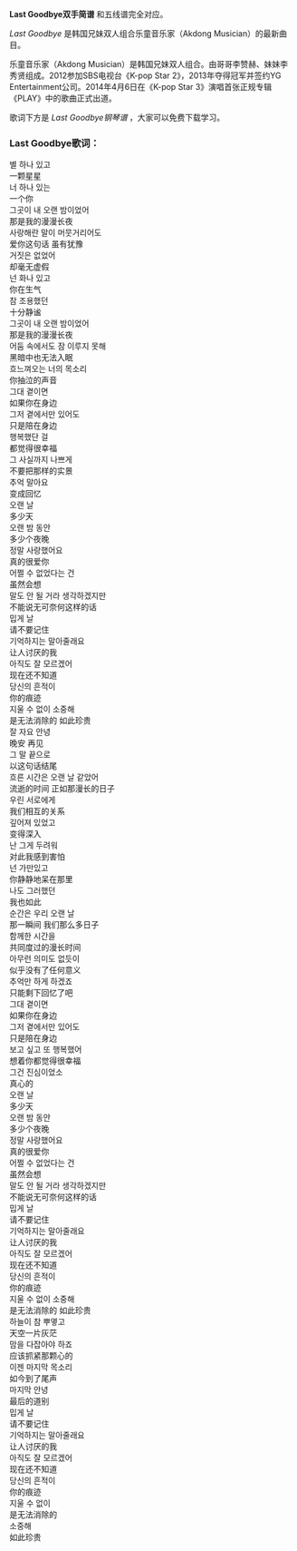 

**Last Goodbye双手简谱** 和五线谱完全对应。

_Last Goodbye_ 是韩国兄妹双人组合乐童音乐家（Akdong Musician）的最新曲目。

乐童音乐家（Akdong Musician）是韩国兄妹双人组合。由哥哥李赞赫、妹妹李秀贤组成。2012参加SBS电视台《K-pop Star
2》，2013年夺得冠军并签约YG Entertainment公司。2014年4月6日在《K-pop Star
3》演唱首张正规专辑《PLAY》中的歌曲正式出道。

歌词下方是 _Last Goodbye钢琴谱_ ，大家可以免费下载学习。

### Last Goodbye歌词：

별 하나 있고  
一颗星星  
너 하나 있는  
一个你  
그곳이 내 오랜 밤이었어  
那是我的漫漫长夜  
사랑해란 말이 머뭇거리어도  
爱你这句话 虽有犹豫  
거짓은 없었어  
却毫无虚假  
넌 화나 있고  
你在生气  
참 조용했던  
十分静谧  
그곳이 내 오랜 밤이었어  
那是我的漫漫长夜  
어둠 속에서도 잠 이루지 못해  
黑暗中也无法入眠  
흐느껴오는 너의 목소리  
你抽泣的声音  
그대 곁이면  
如果你在身边  
그저 곁에서만 있어도  
只是陪在身边  
행복했단 걸  
都觉得很幸福  
그 사실까지 나쁘게  
不要把那样的实景  
추억 말아요  
变成回忆  
오랜 날  
多少天  
오랜 밤 동안  
多少个夜晚  
정말 사랑했어요  
真的很爱你  
어쩔 수 없었다는 건  
虽然会想  
말도 안 될 거라 생각하겠지만  
不能说无可奈何这样的话  
밉게 날  
请不要记住  
기억하지는 말아줄래요  
让人讨厌的我  
아직도 잘 모르겠어  
现在还不知道  
당신의 흔적이  
你的痕迹  
지울 수 없이 소중해  
是无法消除的 如此珍贵  
잘 자요 안녕  
晚安 再见  
그 말 끝으로  
以这句话结尾  
흐른 시간은 오랜 날 같았어  
流逝的时间 正如那漫长的日子  
우린 서로에게  
我们相互的关系  
깊어져 있었고  
变得深入  
난 그게 두려워  
对此我感到害怕  
넌 가만있고  
你静静地呆在那里  
나도 그러했던  
我也如此  
순간은 우리 오랜 날  
那一瞬间 我们那么多日子  
함께한 시간을  
共同度过的漫长时间  
아무런 의미도 없듯이  
似乎没有了任何意义  
추억만 하게 하겠죠  
只能剩下回忆了吧  
그대 곁이면  
如果你在身边  
그저 곁에서만 있어도  
只是陪在身边  
보고 싶고 또 행복했어  
想着你都觉得很幸福  
그건 진심이었소  
真心的  
오랜 날  
多少天  
오랜 밤 동안  
多少个夜晚  
정말 사랑했어요  
真的很爱你  
어쩔 수 없었다는 건  
虽然会想  
말도 안 될 거라 생각하겠지만  
不能说无可奈何这样的话  
밉게 날  
请不要记住  
기억하지는 말아줄래요  
让人讨厌的我  
아직도 잘 모르겠어  
现在还不知道  
당신의 흔적이  
你的痕迹  
지울 수 없이 소중해  
是无法消除的 如此珍贵  
하늘이 참 뿌옇고  
天空一片灰茫  
맘을 다잡아야 하죠  
应该抓紧那颗心的  
이젠 마지막 목소리  
如今到了尾声  
마지막 안녕  
最后的道别  
밉게 날  
请不要记住  
기억하지는 말아줄래요  
让人讨厌的我  
아직도 잘 모르겠어  
现在还不知道  
당신의 흔적이  
你的痕迹  
지울 수 없이  
是无法消除的  
소중해  
如此珍贵

